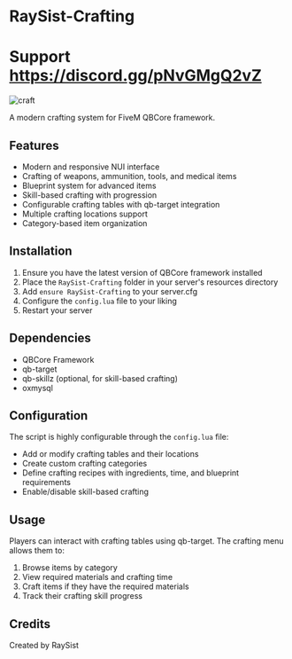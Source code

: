 # RaySist-Crafting

# Support https://discord.gg/pNvGMgQ2vZ


![craft](https://i.ibb.co/KzXCBqfV/Craft-removebg.png)

A modern crafting system for FiveM QBCore framework.

## Features

- Modern and responsive NUI interface
- Crafting of weapons, ammunition, tools, and medical items
- Blueprint system for advanced items
- Skill-based crafting with progression
- Configurable crafting tables with qb-target integration
- Multiple crafting locations support
- Category-based item organization

## Installation

1. Ensure you have the latest version of QBCore framework installed
2. Place the `RaySist-Crafting` folder in your server's resources directory
3. Add `ensure RaySist-Crafting` to your server.cfg
4. Configure the `config.lua` file to your liking
5. Restart your server

## Dependencies

- QBCore Framework
- qb-target
- qb-skillz (optional, for skill-based crafting)
- oxmysql

## Configuration

The script is highly configurable through the `config.lua` file:

- Add or modify crafting tables and their locations
- Create custom crafting categories
- Define crafting recipes with ingredients, time, and blueprint requirements
- Enable/disable skill-based crafting

## Usage

Players can interact with crafting tables using qb-target. The crafting menu allows them to:

1. Browse items by category
2. View required materials and crafting time
3. Craft items if they have the required materials
4. Track their crafting skill progress

## Credits

Created by RaySist
